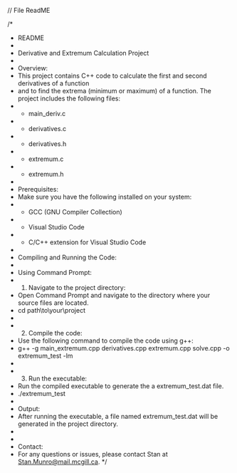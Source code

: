 // File ReadME

/*
 * README
 *
 * Derivative and Extremum Calculation Project
 *
 * Overview:
 * This project contains C++ code to calculate the first and second derivatives of a function
 * and to find the extrema (minimum or maximum) of a function. The project includes the following files:
 * - main_deriv.c
 * - derivatives.c
 * - derivatives.h
 * - extremum.c
 * - extremum.h
 *
 * Prerequisites:
 * Make sure you have the following installed on your system:
 * - GCC (GNU Compiler Collection)
 * - Visual Studio Code
 * - C/C++ extension for Visual Studio Code
 *
 * Compiling and Running the Code:
 *
 * Using Command Prompt:
 * 1. Navigate to the project directory:
 *    Open Command Prompt and navigate to the directory where your source files are located.
 *    cd path\to\your\project
 *
 * 2. Compile the code:
 *    Use the following command to compile the code using g++:
 *    g++ -g main_extremum.cpp derivatives.cpp extremum.cpp solve.cpp -o extremum_test -lm
 *
 * 3. Run the executable:
 *    Run the compiled executable to generate the a extremum_test.dat file.
 *    ./extremum_test
 *
 * Output:
 * After running the executable, a file named extremum_test.dat will be generated in the project directory.
 * 
 *
 * Contact:
 * For any questions or issues, please contact Stan at Stan.Munro@mail.mcgill.ca.
 */

